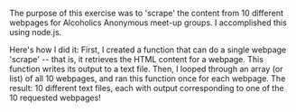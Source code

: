 The purpose of this exercise was to 'scrape' the content from 10 different webpages for Alcoholics Anonymous meet-up groups. I accomplished this using node.js.

Here's how I did it: First, I created a function that can do a single webpage 'scrape' -- that is, it retrieves the HTML content for a webpage. This function writes its output to a text file. Then, I looped through an array (or list) of all 10 webpages, and ran this function once for each webpage. The result: 10 different text files, each with output corresponding to one of the 10 requested webpages!
